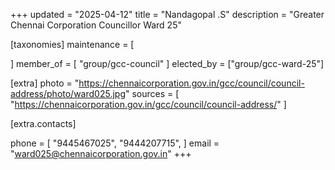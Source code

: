 +++
updated = "2025-04-12"
title = "Nandagopal .S"
description = "Greater Chennai Corporation Councillor Ward 25"

[taxonomies]
maintenance = [

]
member_of = [
    "group/gcc-council"
]
elected_by = ["group/gcc-ward-25"]

[extra]
photo = "https://chennaicorporation.gov.in/gcc/council/council-address/photo/ward025.jpg"
sources = [
    "https://chennaicorporation.gov.in/gcc/council/council-address/"
]

[extra.contacts]

phone = [
    "9445467025",
    "9444207715",
    ]
email = "ward025@chennaicorporation.gov.in"
+++